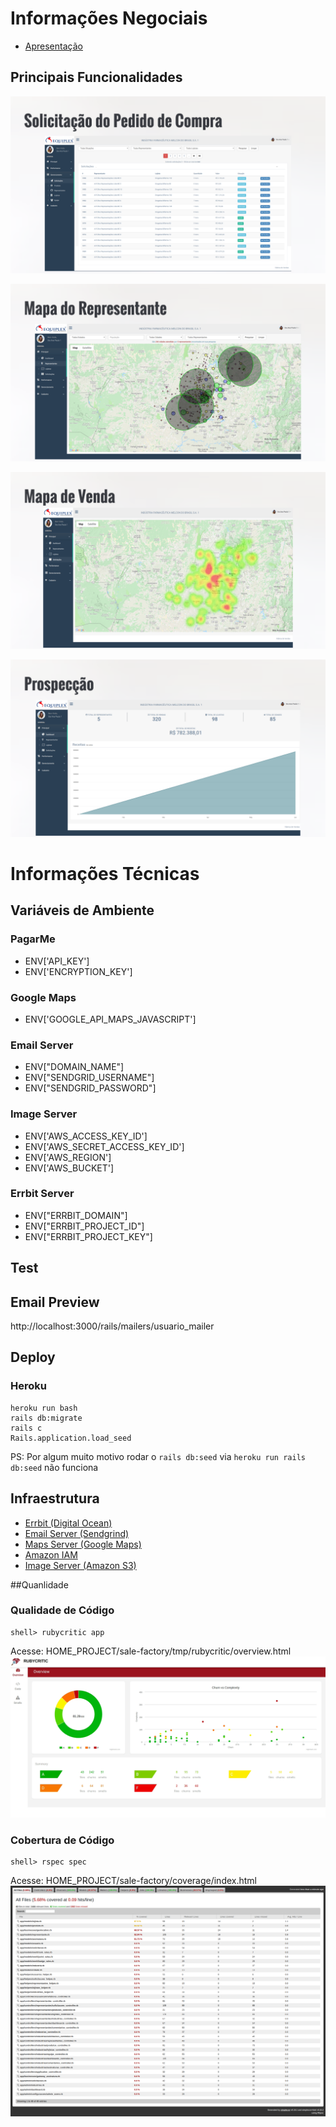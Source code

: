 # Informações Negociais
- [Apresentação](https://prezi.com/p/vvozg6zg_enz/?present=1)

## Principais Funcionalidades
![Soliciação](public/images/1-solicitacao.png)

![Mapa de Representante Comercial](public/images/2-mapa_de_representante_comercial.png)

![Mapa de Representante Comercial](public/images/3-mapa_de_venda.png)

![Prospecção](public/images/4-prospeccao.png)

# Informações Técnicas

## Variáveis de Ambiente

### PagarMe
-  ENV['API_KEY']
-  ENV['ENCRYPTION_KEY']

### Google Maps
-  ENV['GOOGLE_API_MAPS_JAVASCRIPT']

### Email Server
- ENV["DOMAIN_NAME"]
- ENV["SENDGRID_USERNAME"]
- ENV["SENDGRID_PASSWORD"]

### Image Server
- ENV['AWS_ACCESS_KEY_ID']
- ENV['AWS_SECRET_ACCESS_KEY_ID']
- ENV['AWS_REGION']
- ENV['AWS_BUCKET']

### Errbit Server
- ENV["ERRBIT_DOMAIN"]
- ENV["ERRBIT_PROJECT_ID"]
- ENV["ERRBIT_PROJECT_KEY"]

## Test
## Email Preview
http://localhost:3000/rails/mailers/usuario_mailer

## Deploy

### Heroku

```
heroku run bash
rails db:migrate 
rails c
Rails.application.load_seed
```
PS: Por algum muito motivo rodar o `rails db:seed` via `heroku run rails db:seed` não funciona

## Infraestrutura
- [Errbit (Digital Ocean)](https://github.com/errbit/errbit)
- [Email Server (Sendgrind)](https://app.sendgrid.com/guide/integrate/langs/smtp)
- [Maps Server (Google Maps)](https://console.cloud.google.com/google/maps-apis/overview?project=sale-factory-1534627059098)
- [Amazon IAM](https://console.aws.amazon.com/iam/home?region=us-east-2#/users)
- [Image Server (Amazon S3)](https://s3.console.aws.amazon.com/s3/buckets/active-storage-portal-agro/?region=us-east-2&tab=overview)

##Quanlidade

### Qualidade de Código
```
shell> rubycritic app
```
Acesse: HOME_PROJECT/sale-factory/tmp/rubycritic/overview.html
![Soliciação](public/images/qualidade.png)

### Cobertura de Código

```
shell> rspec spec
```

Acesse: HOME_PROJECT/sale-factory/coverage/index.html
![Soliciação](public/images/cobertura.png)